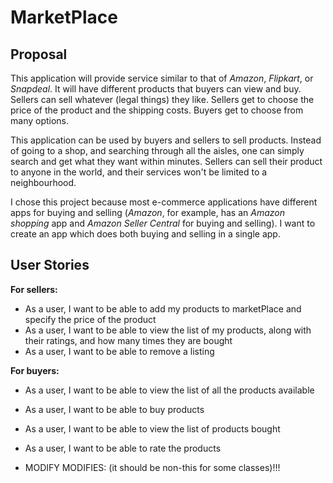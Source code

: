 # MarketPlace
## Proposal
This application will provide service similar to that of *Amazon*, *Flipkart*, or *Snapdeal*. It will have different
products that buyers can view and buy. Sellers can sell whatever (legal things) they like. Sellers get to choose the
price of the product and the shipping costs. Buyers get to choose from many options.

This application can be used by buyers and sellers to sell products. Instead of going to a shop, and searching through
all the aisles, one can simply search and get what they want within minutes. Sellers can sell their product to anyone
in the world, and their services won't be limited to a neighbourhood.

I chose this project because most e-commerce applications have different apps for buying and selling (*Amazon*, for
example, has an *Amazon shopping* app and *Amazon Seller Central* for buying and selling). I want to create an app 
which does both buying and selling in a single app.

## User Stories
**For sellers:**
- As a user, I want to be able to add my products to marketPlace and specify 
the price of the product
- As a user, I want to be able to view the list of my products, along with their ratings, 
and how many times they are bought
- As a user, I want to be able to remove a listing

**For buyers:**
- As a user, I want to be able to view the list of all the products available
- As a user, I want to be able to buy products
- As a user, I want to be able to view the list of products bought
- As a user, I want to be able to rate the products

- MODIFY MODIFIES: (it should be non-this for some classes)!!!